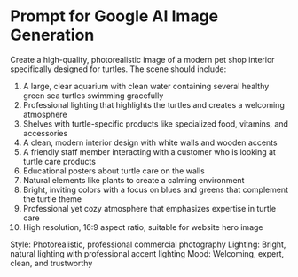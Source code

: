 # Prompt for Google AI Image Generation

Create a high-quality, photorealistic image of a modern pet shop interior specifically designed for turtles. The scene should include:

1. A large, clear aquarium with clean water containing several healthy green sea turtles swimming gracefully
2. Professional lighting that highlights the turtles and creates a welcoming atmosphere
3. Shelves with turtle-specific products like specialized food, vitamins, and accessories
4. A clean, modern interior design with white walls and wooden accents
5. A friendly staff member interacting with a customer who is looking at turtle care products
6. Educational posters about turtle care on the walls
7. Natural elements like plants to create a calming environment
8. Bright, inviting colors with a focus on blues and greens that complement the turtle theme
9. Professional yet cozy atmosphere that emphasizes expertise in turtle care
10. High resolution, 16:9 aspect ratio, suitable for website hero image

Style: Photorealistic, professional commercial photography
Lighting: Bright, natural lighting with professional accent lighting
Mood: Welcoming, expert, clean, and trustworthy